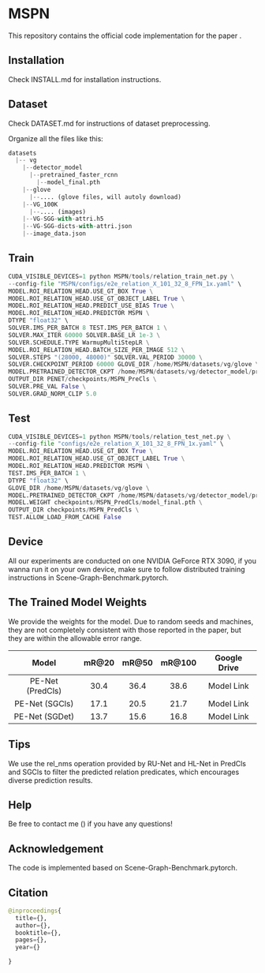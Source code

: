 # MSPN
This repository contains the official code implementation for the paper .

## Installation
Check INSTALL.md for installation instructions.

## Dataset
Check DATASET.md for instructions of dataset preprocessing.

Organize all the files like this:

```python
datasets
  |-- vg
    |--detector_model
      |--pretrained_faster_rcnn
        |--model_final.pth       
    |--glove
      |--.... (glove files, will autoly download)
    |--VG_100K
      |--.... (images)
    |--VG-SGG-with-attri.h5 
    |--VG-SGG-dicts-with-attri.json
    |--image_data.json    
```

## Train
```python
CUDA_VISIBLE_DEVICES=1 python MSPN/tools/relation_train_net.py \
--config-file "MSPN/configs/e2e_relation_X_101_32_8_FPN_1x.yaml" \
MODEL.ROI_RELATION_HEAD.USE_GT_BOX True \
MODEL.ROI_RELATION_HEAD.USE_GT_OBJECT_LABEL True \
MODEL.ROI_RELATION_HEAD.PREDICT_USE_BIAS True \
MODEL.ROI_RELATION_HEAD.PREDICTOR MSPN \
DTYPE "float32" \
SOLVER.IMS_PER_BATCH 8 TEST.IMS_PER_BATCH 1 \
SOLVER.MAX_ITER 60000 SOLVER.BASE_LR 1e-3 \
SOLVER.SCHEDULE.TYPE WarmupMultiStepLR \
MODEL.ROI_RELATION_HEAD.BATCH_SIZE_PER_IMAGE 512 \
SOLVER.STEPS "(28000, 48000)" SOLVER.VAL_PERIOD 30000 \
SOLVER.CHECKPOINT_PERIOD 60000 GLOVE_DIR /home/MSPN/datasets/vg/glove \
MODEL.PRETRAINED_DETECTOR_CKPT /home/MSPN/datasets/vg/detector_model/pretrained_faster_rcnn/model_final.pth \
OUTPUT_DIR PENET/checkpoints/MSPN_PreCls \
SOLVER.PRE_VAL False \
SOLVER.GRAD_NORM_CLIP 5.0
```
## Test
```python
CUDA_VISIBLE_DEVICES=1 python MSPN/tools/relation_test_net.py \
--config-file "configs/e2e_relation_X_101_32_8_FPN_1x.yaml" \
MODEL.ROI_RELATION_HEAD.USE_GT_BOX True \
MODEL.ROI_RELATION_HEAD.USE_GT_OBJECT_LABEL True \
MODEL.ROI_RELATION_HEAD.PREDICTOR MSPN \
TEST.IMS_PER_BATCH 1 \
DTYPE "float32" \
GLOVE_DIR /home/MSPN/datasets/vg/glove \
MODEL.PRETRAINED_DETECTOR_CKPT /home/MSPN/datasets/vg/detector_model/pretrained_faster_rcnn/model_final.pth \
MODEL.WEIGHT checkpoints/MSPN_PredCls/model_final.pth \
OUTPUT_DIR checkpoints/MSPN_PredCls \
TEST.ALLOW_LOAD_FROM_CACHE False
```
## Device
All our experiments are conducted on one NVIDIA GeForce RTX 3090, if you wanna run it on your own device, make sure to follow distributed training instructions in Scene-Graph-Benchmark.pytorch.

## The Trained Model Weights
We provide the weights for the model. Due to random seeds and machines, they are not completely consistent with those reported in the paper, but they are within the allowable error range.

| Model |	mR@20 |	mR@50 |	mR@100 |	Google Drive |
| :--: | :--: | :--: | :--: | :--: |
|PE-Net (PredCls)	| 30.4 |	36.4 |	38.6 |	Model Link | Log Link |
|PE-Net (SGCls) |	17.1 |	20.5 |	21.7 |	Model Link | Log Link |
|PE-Net (SGDet) |	13.7 |	15.6 |	16.8 |	Model Link | Log Link |

## Tips
We use the rel_nms operation provided by RU-Net and HL-Net in PredCls and SGCls to filter the predicted relation predicates, which encourages diverse prediction results.

## Help
Be free to contact me () if you have any questions!

## Acknowledgement

The code is implemented based on Scene-Graph-Benchmark.pytorch.

## Citation
```python
@inproceedings{
  title={},
  author={},
  booktitle={},
  pages={},
  year={}

}
```
